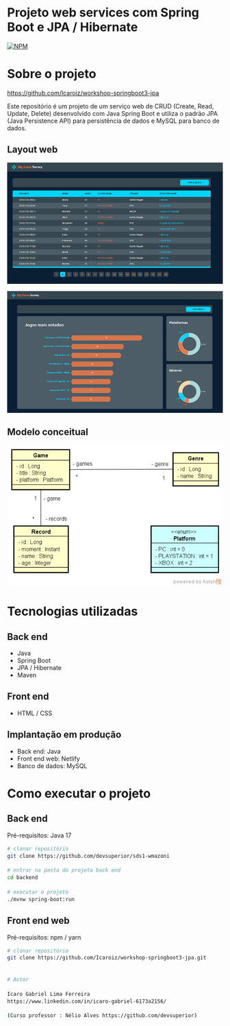 # Projeto web services com Spring Boot e JPA / Hibernate
[![NPM](https://img.shields.io/npm/l/react)](https://github.com/devsuperior/sds1-wmazoni/blob/master/LICENSE) 

# Sobre o projeto

https://github.com/Icaroiz/workshop-springboot3-jpa

Este repositório é um projeto de um serviço web de CRUD (Create, Read, Update, Delete) desenvolvido com Java Spring Boot e utiliza o padrão JPA (Java Persistence API) para persistência de dados e MySQL para banco de dados.

## Layout web
![Web 1](https://github.com/acenelio/assets/raw/main/sds1/web1.png)

![Web 2](https://github.com/acenelio/assets/raw/main/sds1/web2.png)

## Modelo conceitual
![Modelo Conceitual](https://github.com/acenelio/assets/raw/main/sds1/modelo-conceitual.png)

# Tecnologias utilizadas
## Back end
- Java
- Spring Boot
- JPA / Hibernate
- Maven

## Front end
- HTML / CSS 

## Implantação em produção
- Back end: Java
- Front end web: Netlify
- Banco de dados: MySQL

# Como executar o projeto

## Back end
Pré-requisitos: Java 17

```bash
# clonar repositório
git clone https://github.com/devsuperior/sds1-wmazoni

# entrar na pasta do projeto back end
cd backend

# executar o projeto
./mvnw spring-boot:run
```

## Front end web
Pré-requisitos: npm / yarn

```bash
# clonar repositório
git clone https://github.com/Icaroiz/workshop-springboot3-jpa.git


# Autor

Icaro Gabriel Lima Ferreira 
https://www.linkedin.com/in/icaro-gabriel-6173a2156/

(Curso professor : Nélio Alves https://github.com/devsuperior)
